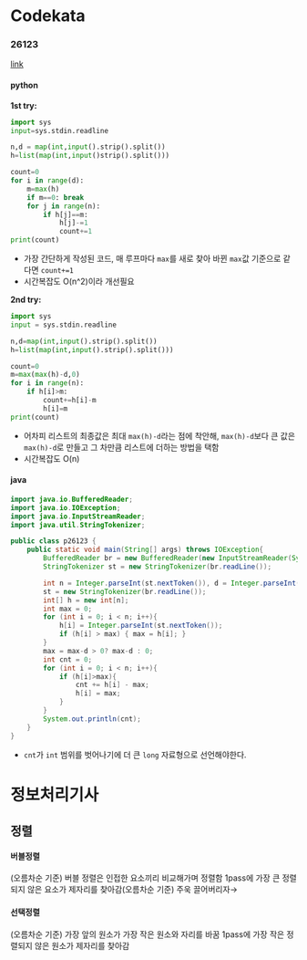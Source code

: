 # Codekata
### 26123
[link](https://www.acmicpc.net/problem/26123)
#### python
<b>1st try:</b>

```python
import sys
input=sys.stdin.readline

n,d = map(int,input().strip().split())
h=list(map(int,input()strip().split()))

count=0
for i in range(d):
    m=max(h)
    if m==0: break
    for j in range(n):
        if h[j]==m:
            h[j]-=1
            count+=1
print(count)
```
- 가장 간단하게 작성된 코드, 매 루프마다 `max`를 새로 찾아 바뀐 `max`값 기준으로 같다면 `count+=1`
- 시간복잡도 O(n^2)이라 개선필요

<b>2nd try:</b>

```python
import sys
input = sys.stdin.readline

n,d=map(int,input().strip().split())
h=list(map(int,input().strip().split()))

count=0
m=max(max(h)-d,0)
for i in range(n):
    if h[i]>m:
        count+=h[i]-m
        h[i]=m
print(count)
```
- 어차피 리스트의 최종값은 최대 `max(h)-d`라는 점에 착안해, `max(h)-d`보다 큰 값은 `max(h)-d`로 만들고 그 차만큼 리스트에 더하는 방법을 택함
- 시간복잡도 O(n)

#### java
```java
import java.io.BufferedReader;
import java.io.IOException;
import java.io.InputStreamReader;
import java.util.StringTokenizer;

public class p26123 {
    public static void main(String[] args) throws IOException{
        BufferedReader br = new BufferedReader(new InputStreamReader(System.in));
        StringTokenizer st = new StringTokenizer(br.readLine());

        int n = Integer.parseInt(st.nextToken()), d = Integer.parseInt(st.nextToken());
        st = new StringTokenizer(br.readLine());
        int[] h = new int[n];
        int max = 0;
        for (int i = 0; i < n; i++){ 
            h[i] = Integer.parseInt(st.nextToken()); 
            if (h[i] > max) { max = h[i]; }
        }
        max = max-d > 0? max-d : 0;
        int cnt = 0;
        for (int i = 0; i < n; i++){
            if (h[i]>max){
                cnt += h[i] - max;
                h[i] = max;
            }
        }
        System.out.println(cnt);
    }
}
```
- `cnt`가 `int` 범위를 벗어나기에 더 큰 `long` 자료형으로 선언해야한다.

# 정보처리기사
## 정렬
#### 버블정렬
(오름차순 기준)
버블 정렬은 인접한 요소끼리 비교해가며 정렬함
1pass에 가장 큰 정렬되지 않은 요소가 제자리를 찾아감(오름차순 기준)
주욱 끌어버리자→

#### 선택정렬
(오름차순 기준)
가장 앞의 원소가 가장 작은 원소와 자리를 바꿈
1pass에 가장 작은 정렬되지 않은 원소가 제자리를 찾아감

#### 
